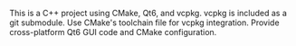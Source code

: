 <!-- Use this file to provide workspace-specific custom instructions to Copilot. For more details, visit https://code.visualstudio.com/docs/copilot/copilot-customization#_use-a-githubcopilotinstructionsmd-file -->

This is a C++ project using CMake, Qt6, and vcpkg. vcpkg is included as a git submodule. Use CMake's toolchain file for vcpkg integration. Provide cross-platform Qt6 GUI code and CMake configuration.
